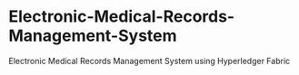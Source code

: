 # Electronic-Medical-Records-Management-System
Electronic Medical Records Management System using  Hyperledger Fabric
